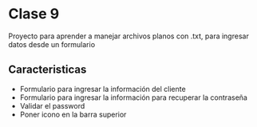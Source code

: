 # Clase 9

Proyecto para aprender a manejar archivos planos con .txt, para ingresar datos desde un formulario


## Caracteristicas 

* Formulario para ingresar la información del cliente
* Formulario para ingresar la información para recuperar la contraseña
* Validar el password
* Poner icono en la barra superior